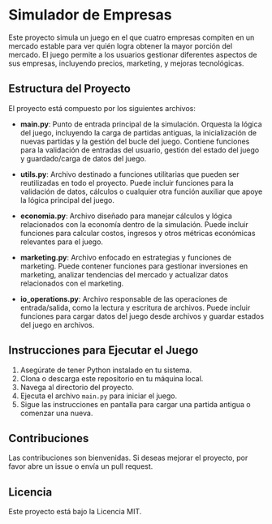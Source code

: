# Simulador de Empresas

Este proyecto simula un juego en el que cuatro empresas compiten en un mercado estable para ver quién logra obtener la mayor porción del mercado. El juego permite a los usuarios gestionar diferentes aspectos de sus empresas, incluyendo precios, marketing, y mejoras tecnológicas.

## Estructura del Proyecto

El proyecto está compuesto por los siguientes archivos:

- **main.py**: Punto de entrada principal de la simulación. Orquesta la lógica del juego, incluyendo la carga de partidas antiguas, la inicialización de nuevas partidas y la gestión del bucle del juego. Contiene funciones para la validación de entradas del usuario, gestión del estado del juego y guardado/carga de datos del juego.

- **utils.py**: Archivo destinado a funciones utilitarias que pueden ser reutilizadas en todo el proyecto. Puede incluir funciones para la validación de datos, cálculos o cualquier otra función auxiliar que apoye la lógica principal del juego.

- **economia.py**: Archivo diseñado para manejar cálculos y lógica relacionados con la economía dentro de la simulación. Puede incluir funciones para calcular costos, ingresos y otros métricas económicas relevantes para el juego.

- **marketing.py**: Archivo enfocado en estrategias y funciones de marketing. Puede contener funciones para gestionar inversiones en marketing, analizar tendencias del mercado y actualizar datos relacionados con el marketing.

- **io_operations.py**: Archivo responsable de las operaciones de entrada/salida, como la lectura y escritura de archivos. Puede incluir funciones para cargar datos del juego desde archivos y guardar estados del juego en archivos.

## Instrucciones para Ejecutar el Juego

1. Asegúrate de tener Python instalado en tu sistema.
2. Clona o descarga este repositorio en tu máquina local.
3. Navega al directorio del proyecto.
4. Ejecuta el archivo `main.py` para iniciar el juego.
5. Sigue las instrucciones en pantalla para cargar una partida antigua o comenzar una nueva.

## Contribuciones

Las contribuciones son bienvenidas. Si deseas mejorar el proyecto, por favor abre un issue o envía un pull request.

## Licencia

Este proyecto está bajo la Licencia MIT.